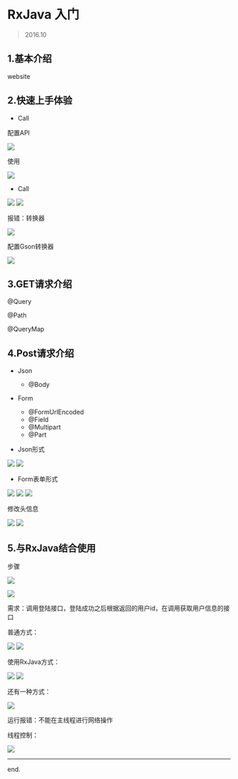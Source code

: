 # RxJava 入门

> 2016.10

## 1.基本介绍
website


## 2.快速上手体验

- Call<ResponseBody>

配置API

![](https://github.com/IvyZh/Android_Points/blob/master/imgs/retrofit2/QQ%E6%88%AA%E5%9B%BE20170425154936.jpg)


使用

![](https://github.com/IvyZh/Android_Points/blob/master/imgs/retrofit2/QQ%E6%88%AA%E5%9B%BE20170425155033.jpg)



- Call<User>

![](https://github.com/IvyZh/Android_Points/blob/master/imgs/retrofit2/QQ%E6%88%AA%E5%9B%BE20170425155119.jpg)
![](https://github.com/IvyZh/Android_Points/blob/master/imgs/retrofit2/QQ%E6%88%AA%E5%9B%BE20170425155148.jpg)


报错：转换器

![](https://github.com/IvyZh/Android_Points/blob/master/imgs/retrofit2/QQ%E6%88%AA%E5%9B%BE20170425155207.jpg)


配置Gson转换器

![](https://github.com/IvyZh/Android_Points/blob/master/imgs/retrofit2/QQ%E6%88%AA%E5%9B%BE20170425155241.jpg)


## 3.GET请求介绍

@Query

@Path

@QueryMap


## 4.Post请求介绍

- Json
	- @Body
- Form
	- @FormUrlEncoded
	- @Field
	- @Multipart
	- @Part



- Json形式

![](https://github.com/IvyZh/Android_Points/blob/master/imgs/retrofit2/QQ%E6%88%AA%E5%9B%BE20170425160159.jpg)
![](https://github.com/IvyZh/Android_Points/blob/master/imgs/retrofit2/QQ%E6%88%AA%E5%9B%BE20170425160315.jpg)


- Form表单形式

![](https://github.com/IvyZh/Android_Points/blob/master/imgs/retrofit2/QQ%E6%88%AA%E5%9B%BE20170425160500.jpg)
![](https://github.com/IvyZh/Android_Points/blob/master/imgs/retrofit2/QQ%E6%88%AA%E5%9B%BE20170425160522.jpg)
![](https://github.com/IvyZh/Android_Points/blob/master/imgs/retrofit2/QQ%E6%88%AA%E5%9B%BE20170425160634.jpg)


修改头信息

![](https://github.com/IvyZh/Android_Points/blob/master/imgs/retrofit2/QQ%E6%88%AA%E5%9B%BE20170425160858.jpg)
![](https://github.com/IvyZh/Android_Points/blob/master/imgs/retrofit2/QQ%E6%88%AA%E5%9B%BE20170425160927.jpg)



## 5.与RxJava结合使用

步骤

![](https://github.com/IvyZh/Android_Points/blob/master/imgs/retrofit2/QQ%E6%88%AA%E5%9B%BE20170425161135.jpg)

![](https://github.com/IvyZh/Android_Points/blob/master/imgs/retrofit2/QQ%E6%88%AA%E5%9B%BE20170425161220.jpg)


需求：调用登陆接口，登陆成功之后根据返回的用户id，在调用获取用户信息的接口


普通方式：

![](https://github.com/IvyZh/Android_Points/blob/master/imgs/retrofit2/QQ%E6%88%AA%E5%9B%BE20170425161433.jpg)
![](https://github.com/IvyZh/Android_Points/blob/master/imgs/retrofit2/QQ%E6%88%AA%E5%9B%BE20170425161521.jpg)


使用RxJava方式：

![](https://github.com/IvyZh/Android_Points/blob/master/imgs/retrofit2/QQ%E6%88%AA%E5%9B%BE20170425161903.jpg)
![](https://github.com/IvyZh/Android_Points/blob/master/imgs/retrofit2/QQ%E6%88%AA%E5%9B%BE20170425161951.jpg)


还有一种方式：

![](https://github.com/IvyZh/Android_Points/blob/master/imgs/retrofit2/QQ%E6%88%AA%E5%9B%BE20170425162216.jpg)



运行报错：不能在主线程进行网络操作

线程控制：

![](https://github.com/IvyZh/Android_Points/blob/master/imgs/retrofit2/QQ%E6%88%AA%E5%9B%BE20170425162455.jpg)


--------------

end.




